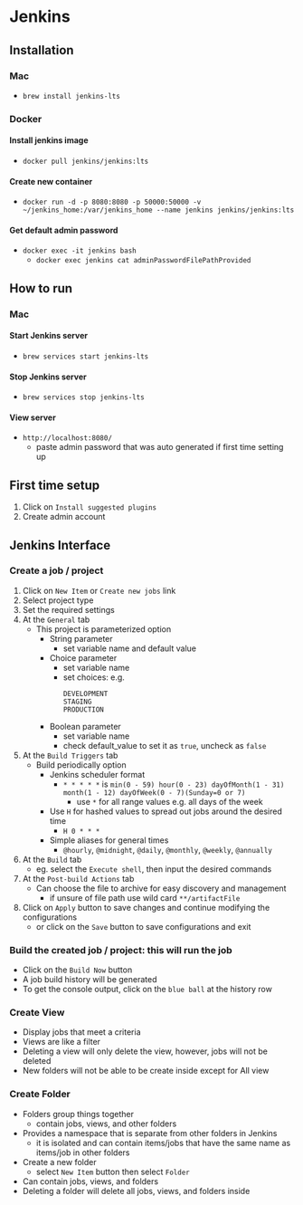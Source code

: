 # Jenkins
## Installation
### Mac
- ```brew install jenkins-lts```
### Docker
#### Install jenkins image
- ```docker pull jenkins/jenkins:lts```
#### Create new container
- ```docker run -d -p 8080:8080 -p 50000:50000 -v ~/jenkins_home:/var/jenkins_home --name jenkins jenkins/jenkins:lts```
#### Get default admin password
- ```docker exec -it jenkins bash```
  - ```docker exec jenkins cat adminPasswordFilePathProvided```
## How to run
### Mac
#### Start Jenkins server
- ```brew services start jenkins-lts```
#### Stop Jenkins server
- ```brew services stop jenkins-lts```
#### View server
- ```http://localhost:8080/```
  - paste admin password that was auto generated if first time setting up
## First time setup
1. Click on ```Install suggested plugins```
2. Create admin account
## Jenkins Interface
### Create a job / project
1. Click on ```New Item``` or ```Create new jobs``` link
2. Select project type
3. Set the required settings
4. At the ```General``` tab
    - This project is parameterized option
      - String parameter
        - set variable name and default value
      - Choice parameter
        - set variable name
        - set choices: e.g.
          ```
          DEVELOPMENT
          STAGING
          PRODUCTION
          ```
      - Boolean parameter
        - set variable name
        - check default_value to set it as ```true```, uncheck as ```false```
5. At the ```Build Triggers``` tab
    - Build periodically option
      - Jenkins scheduler format
        - ```* * * * *``` is ```min(0 - 59) hour(0 - 23) dayOfMonth(1 - 31) month(1 - 12) dayOfWeek(0 - 7)(Sunday=0 or 7)```
          - use ```*``` for all range values e.g. all days of the week
      - Use ```H``` for hashed values to spread out jobs around the desired time
        - ```H 0 * * *```
      - Simple aliases for general times
        - ```@hourly```, ```@midnight```, ```@daily```, ```@monthly```, ```@weekly```, ```@annually```
6. At the ```Build``` tab
    - eg. select the ```Execute shell```, then input the desired commands
7. At the ```Post-build Actions``` tab
    - Can choose the file to archive for easy discovery and management
      - if unsure of file path use wild card ```**/artifactFile```
8. Click on ```Apply``` button to save changes and continue modifying the configurations
    - or click on the ```Save``` button to save configurations and exit
### Build the created job / project: this will run the job
- Click on the ```Build Now``` button
- A job build history will be generated
- To get the console output, click on the ```blue ball``` at the history row
### Create View
- Display jobs that meet a criteria
- Views are like a filter
- Deleting a view will only delete the view, however, jobs will not be deleted
- New folders will not be able to be create inside except for All view
### Create Folder
- Folders group things together
  - contain jobs, views, and other folders
- Provides a namespace that is separate from other folders in Jenkins
  - it is isolated and can contain items/jobs that have the same name as items/job in other folders
- Create a new folder
  - select ```New Item``` button then select ```Folder```
- Can contain jobs, views, and folders
- Deleting a folder will delete all jobs, views, and folders inside
